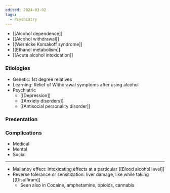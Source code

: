 ```yaml
---
edited: 2024-03-02
tags:
  - Psychiatry
---
```


- [[Alcohol dependence]]
- [[Alcohol withdrawal]]
- [[Wernicke Korsakoff syndrome]]
- [[Ethanol metabolism]] 
- [[Acute alcohol intoxication]] 

### Etiologies
- Genetic: 1st degree relatives
- Learning: Relief of Withdrawal symptoms after using alcohol 
- Psychiatric
	- [[Depression]]
	- [[Anxiety disorders]]
	- [[Antisocial personality disorder]] 

### Presentation


### Complications
- Medical
- Mental
- Social

---
- Mallanby effect: Intoxicating effects at a particular [[Blood alcohol level]]
- Reverse tolerance or sensitization: liver damage, like while taking [[Disulfiram]]
	- Seen also in Cocaine, amphetamine, opioids, cannabis